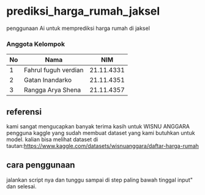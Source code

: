 # prediksi_harga_rumah_jaksel
penggunaan Ai untuk memprediksi harga rumah di jaksel

### Anggota Kelompok
|**No**| **Nama** | **NIM** |
|------|----------|---------|
| 1 | Fahrul fuguh verdian | 21.11.4331 |
| 2 | Gatan Inandarko | 21.11.4351 |
| 3 | Rangga Arya Shena | 21.11.4357 |

## referensi
kami sangat mengucapkan banyak terima kasih untuk WISNU ANGGARA pengguna kaggle yang sudah membuat dataset yang kami butuhkan untuk model. kalian bisa melihat dataset di tautan:https://www.kaggle.com/datasets/wisnuanggara/daftar-harga-rumah 

## cara penggunaan
jalankan script nya dan tunggu sampai di step paling bawah tinggal input" dan selesai.
